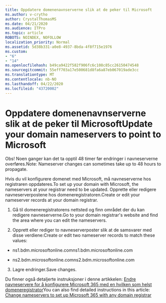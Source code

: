 ```yaml
---
title: Oppdatere domenenavnserverne slik at de peker til Microsoft
ms.author: v-crytho
author: CrystalThomasMS
ms.date: 04/21/2020
ms.audience: ITPro
ms.topic: article
ROBOTS: NOINDEX, NOFOLLOW
localization_priority: Normal
ms.assetid: 5d38b331-a0e8-4937-8bda-4f8f715e1976
ms.custom:
- "6"
- "14"
ms.openlocfilehash: b49ca9422f582f906fc6c108c85cc26150474548
ms.sourcegitcommit: 55eff703a17e500681d8fa6a87eb067019ade3cc
ms.translationtype: MT
ms.contentlocale: nb-NO
ms.lasthandoff: 04/22/2020
ms.locfileid: "43720002"
---
```

# <a name="update-your-domain-nameservers-to-point-to-microsoft"></a><span data-ttu-id="abc2e-102">Oppdatere domenenavnserverne slik at de peker til Microsoft</span><span class="sxs-lookup"><span data-stu-id="abc2e-102">Update your domain nameservers to point to Microsoft</span></span>

<span data-ttu-id="abc2e-103">Obs! Noen ganger kan det ta opptil 48 timer før endringer i navneserverne overføres.</span><span class="sxs-lookup"><span data-stu-id="abc2e-103">Note: Nameserver changes can sometimes take up to 48 hours to propagate.</span></span>
  
<span data-ttu-id="abc2e-104">Hvis du vil konfigurere domenet med Microsoft, må navneserverne hos registraren oppdateres.</span><span class="sxs-lookup"><span data-stu-id="abc2e-104">To set up your domain with Microsoft, the nameservers at your registrar need to be updated.</span></span> <span data-ttu-id="abc2e-105">Opprette eller redigere navneserverpostene hos domeneregistratoren.</span><span class="sxs-lookup"><span data-stu-id="abc2e-105">Create or edit your nameserver records at your domain registrar.</span></span>
  
1. <span data-ttu-id="abc2e-106">Gå til domeneregistratorens nettsted og finn området der du kan redigere navneserverne.</span><span class="sxs-lookup"><span data-stu-id="abc2e-106">Go to your domain registrar's website and find the area where you can edit the nameservers.</span></span>

2. <span data-ttu-id="abc2e-107">Opprett eller rediger to navneserverposter slik at de samsvarer med disse verdiene:</span><span class="sxs-lookup"><span data-stu-id="abc2e-107">Create or edit two nameserver records to match these values:</span></span>

  - <span data-ttu-id="abc2e-108">ns1.bdm.microsoftonline.com</span><span class="sxs-lookup"><span data-stu-id="abc2e-108">ns1.bdm.microsoftonline.com</span></span>

  - <span data-ttu-id="abc2e-109">ns2.bdm.microsoftonline.com</span><span class="sxs-lookup"><span data-stu-id="abc2e-109">ns2.bdm.microsoftonline.com</span></span>

3. <span data-ttu-id="abc2e-110">Lagre endringer.</span><span class="sxs-lookup"><span data-stu-id="abc2e-110">Save changes.</span></span>

<span data-ttu-id="abc2e-111">Du finner også detaljerte instruksjoner i denne artikkelen: [Endre navneservere for å konfigurere Microsoft 365 med en hvilken som helst domeneregistrator](https://docs.microsoft.com/office365/admin/get-help-with-domains/change-nameservers-at-any-domain-registrar)</span><span class="sxs-lookup"><span data-stu-id="abc2e-111">You can also find detailed instructions in this article: [Change nameservers to set up Microsoft 365 with any domain registrar](https://docs.microsoft.com/office365/admin/get-help-with-domains/change-nameservers-at-any-domain-registrar)</span></span>
  